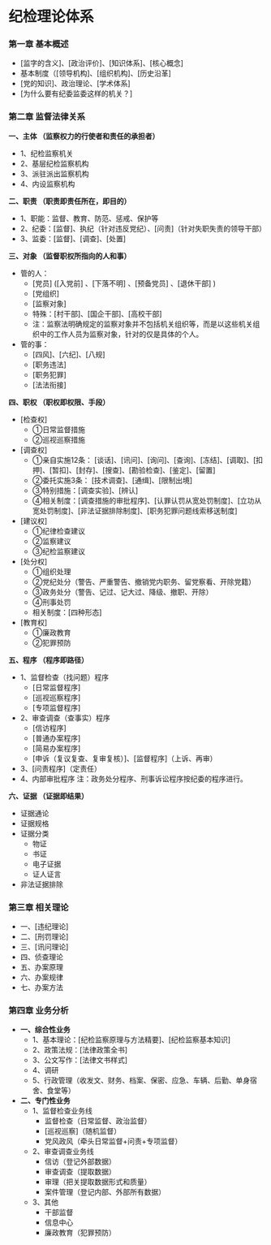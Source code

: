 # 纪检理论体系   
### 第一章 基本概述   
- [监字的含义]、[政治评价]、[知识体系]、[核心概念]   
- 基本制度（[领导机构]、[组织机构]、[历史沿革]   
- [党的知识]、政治理论、[学术体系]   
- [为什么要有纪委监委这样的机关？]   
   
### 第二章 监督法律关系   
**一、主体 （监察权力的行使者和责任的承担者）**   
- 1、纪检监察机关   
- 2、基层纪检监察机构   
- 3、派驻派出监察机构   
- 4、内设监察机构   
   
**二、职责 （职责即责任所在，即目的）**   
- 1、职能：监督、教育、防范、惩戒、保护等   
- 2、纪委：[监督]、执纪（针对违反党纪）、[问责]（针对失职失责的领导干部）   
- 3、监委：[监督]、[调查]、[处置]   
   
**三、对象 （监督职权所指向的人和事）**   
- 管的人：   
    - [党员] ([入党前] 、[下落不明] 、[预备党员] 、[退休干部] )   
    - [党组织]   
    - [监察对象]   
    - 特殊：[村干部]、[国企干部]、[高校干部]   
    - 注：监察法明确规定的监察对象并不包括机关组织等，而是以这些机关组织中的工作人员为监察对象，针对的仅是具体的个人。   
- 管的事：   
    - [四风]、[六纪]、[八规]   
    - [职务违法]   
    - [职务犯罪]   
    - [法法衔接]   
   
**四、职权 （职权即权限、手段）**   
- [检查权]   
    - ①日常监督措施   
    - ②巡视巡察措施   
- [调查权]   
    - ①亲自实施12条： [谈话]、[讯问]、[询问]、[查询]、[冻结]、[调取]、[扣押]、[暂扣]、[封存]、[搜查]、[勘验检查]、[鉴定]、[留置]   
    - ②委托实施3条： [技术调查]、[通缉]、[限制出境]   
    - ③特别措施：[调查实验]、[辨认]   
    - ④相关制度：[调查措施的审批程序]、[认罪认罚从宽处罚制度]、[立功从宽处罚制度]、[非法证据排除制度]、[职务犯罪问题线索移送制度]   
- [建议权]   
    - ①纪律检查建议   
    - ②监察建议   
    - ③纪检监察建议   
- [处分权]   
    - ①组织处理   
    - ②党纪处分（警告、严重警告、撤销党内职务、留党察看、开除党籍）   
    - ③政务处分（警告、记过、记大过、降级、撤职、开除）   
    - ④刑事处罚   
    - 相关制度：[四种形态]   
- [教育权]   
    - ①廉政教育   
    - ②犯罪预防   
   
**五、程序 （程序即路径）**   
- 1、监督检查（找问题）程序   
    - [日常监督程序]   
    - [巡视巡察程序]   
    - [专项监督程序]   
- 2、审查调查（查事实）程序   
    - [信访程序]   
    - [普通办案程序]   
    - [简易办案程序]   
    - [申诉（复议复查、复审复核）]、[监督程序]（上诉、再审）   
- 3、[问责程序]（定责任）   
- 4、内部审批程序  注：政务处分程序、刑事诉讼程序按纪委的程序进行。   
   
**六、证据 （证据即结果）**   
- 证据通论   
- 证据规格   
- 证据分类   
    - 物证   
    - 书证   
    - 电子证据   
    - 证人证言   
- 非法证据排除   
   
### 第三章 相关理论   
- 一、[违纪理论]   
- 二、[刑罚理论]   
- 三、[讯问理论]   
- 四、侦查理论   
- 五、办案原理   
- 六、办案规律   
- 七、办案方法   
   
### 第四章 业务分析   
- **一、综合性业务**   
    - 1、基本理论：[纪检监察原理与方法精要]、[纪检监察基本知识]   
    - 2、政策法规：[法律政策全书]   
    - 3、公文写作：[法律文书样式]   
    - 4、调研   
    - 5、行政管理（收发文、财务、档案、保密、应急、车辆、后勤、单身宿舍、食堂等）   
- **二、专门性业务**   
    - 1、监督检查业务线   
        - 监督检查（日常监督、政治监督）   
        - [巡视巡察]（随机监督）   
        - 党风政风（牵头日常监督+问责+专项监督）   
    - 2、审查调查业务线   
        - 信访（登记外部数据）   
        - 审查调查（提取数据）   
        - 审理（把关提取数据形式和质量）   
        - 案件管理（登记内部、外部所有数据）   
    - 3、其他   
        - 干部监督   
        - 信息中心   
        - 廉政教育（犯罪预防）   
